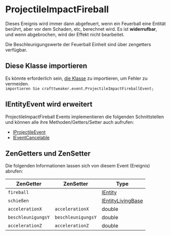 # ProjectileImpactFireball

Dieses Ereignis wird immer dann abgefeuert, wenn ein Feuerball eine Entität berührt, aber vor dem Schaden, etc, berechnet wird. Es ist **widerrufbar**, und wenn abgebrochen, wird der Effekt nicht bearbeitet.

Die Beschleunigungswerte der Feuerball Einheit sind über zengetters verfügbar.

## Diese Klasse importieren
Es könnte erforderlich sein, [die Klasse](/AdvancedFunctions/Import/) zu importieren, um Fehler zu vermeiden.  
`importieren Sie crafttweaker.event.ProjectileImpactFireballEvent;`

## IEntityEvent wird erweitert
ProjectileImpactFireball Events implementieren die folgenden Schnittstellen und können alle ihre Methoden/Getters/Setter auch aufrufen:

- [IProjectileEvent](/Vanilla/Events/Events/IProjectileEvent/)
- [IEventCancelable](/Vanilla/Events/Events/IEventCancelable/)

## ZenGetters und ZenSetter

Die folgenden Informationen lassen sich von diesem Event (Ereignis) abrufen:

| ZenGetter          | ZenSetter          | Type                                                      |
| ------------------ | ------------------ | --------------------------------------------------------- |
| `fireball`         |                    | [IEntity](/Vanilla/Entities/IEntity/)                     |
| `schießen`         |                    | [IEntityLivingBase](/Vanilla/Entities/IEntityLivingBase/) |
| `accelerationX`    | `accelerationX`    | double                                                    |
| `beschleunigungsY` | `beschleunigungsY` | double                                                    |
| `accelerationZ`    | `accelerationZ`    | double                                                    |

